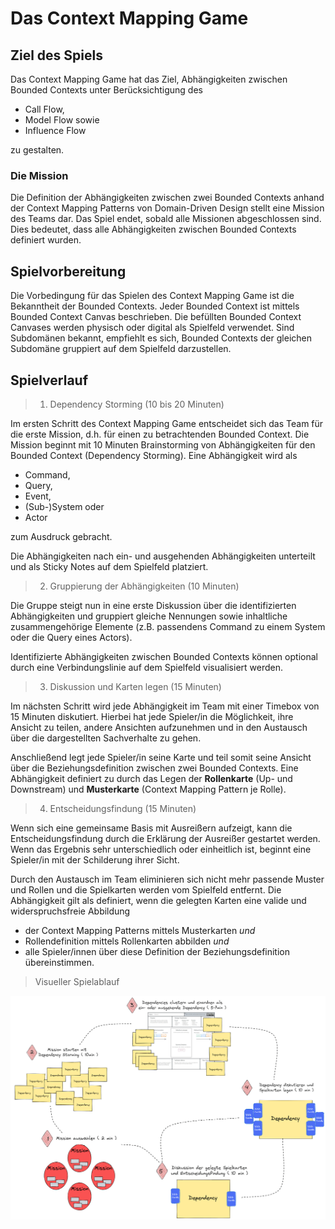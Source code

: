 # Das Context Mapping Game

## Ziel des Spiels

Das Context Mapping Game hat das Ziel, Abhängigkeiten zwischen Bounded Contexts unter Berücksichtigung des
* Call Flow,
* Model Flow sowie
* Influence Flow

zu gestalten.

### Die Mission

Die Definition der Abhängigkeiten zwischen zwei Bounded Contexts anhand der Context Mapping Patterns 
von Domain-Driven Design stellt eine Mission des Teams dar. Das Spiel endet, sobald alle Missionen 
abgeschlossen sind. Dies bedeutet, dass alle Abhängigkeiten zwischen Bounded Contexts definiert wurden.

## Spielvorbereitung

Die Vorbedingung für das Spielen des Context Mapping Game ist die Bekanntheit der Bounded Contexts. 
Jeder Bounded Context ist mittels Bounded Context Canvas beschrieben. 
Die befüllten Bounded Context Canvases werden physisch oder digital als Spielfeld verwendet. 
Sind Subdomänen bekannt, empfiehlt es sich, Bounded Contexts der gleichen Subdomäne gruppiert 
auf dem Spielfeld darzustellen.

## Spielverlauf

> 1. Dependency Storming (10 bis 20 Minuten)

Im ersten Schritt des Context Mapping Game entscheidet sich das Team für die erste Mission, 
d.h. für einen zu betrachtenden Bounded Context. Die Mission beginnt mit 10 Minuten Brainstorming 
von Abhängigkeiten für den Bounded Context (Dependency Storming). Eine Abhängigkeit wird als
* Command,
* Query,
* Event,
* (Sub-)System oder
* Actor

zum Ausdruck gebracht.

Die Abhängigkeiten nach ein- und ausgehenden Abhängigkeiten unterteilt 
und als Sticky Notes auf dem Spielfeld platziert.

> 2. Gruppierung der Abhängigkeiten (10 Minuten)

Die Gruppe steigt nun in eine erste Diskussion über die identifizierten Abhängigkeiten und
gruppiert gleiche Nennungen sowie inhaltliche zusammengehörige Elemente 
(z.B. passendens Command zu einem System oder die Query eines Actors).

Identifizierte Abhängigkeiten zwischen Bounded Contexts können optional durch eine 
Verbindungslinie auf dem Spielfeld visualisiert werden.

> 3. Diskussion und Karten legen (15 Minuten)

Im nächsten Schritt wird jede Abhängigkeit im Team mit einer Timebox von 15 Minuten diskutiert. 
Hierbei hat jede Spieler/in die Möglichkeit, ihre Ansicht zu teilen, andere Ansichten aufzunehmen 
und in den Austausch über die dargestellten Sachverhalte zu gehen.

Anschließend legt jede Spieler/in seine Karte und teil somit seine Ansicht über die Beziehungsdefinition
zwischen zwei Bounded Contexts. Eine Abhängigkeit definiert zu durch das Legen der 
**Rollenkarte** (Up- und Downstream) und **Musterkarte** (Context Mapping Pattern je Rolle).

> 4. Entscheidungsfindung (15 Minuten)

Wenn sich eine gemeinsame Basis mit Ausreißern aufzeigt, kann die Entscheidungsfindung durch die Erklärung der Ausreißer gestartet werden. 
Wenn das Ergebnis sehr unterschiedlich oder einheitlich ist, beginnt eine Spieler/in mit der Schilderung ihrer Sicht.

Durch den Austausch im Team eliminieren sich nicht mehr passende Muster und Rollen und die Spielkarten werden vom Spielfeld entfernt. 
Die Abhängigkeit gilt als definiert, wenn die gelegten Karten eine valide und widerspruchsfreie Abbildung 
* der Context Mapping Patterns mittels Musterkarten _und_
* Rollendefinition mittels Rollenkarten abbilden _und_
* alle Spieler/innen über diese Definition der Beziehungsdefinition übereinstimmen.

> Visueller Spielablauf

![Spielablauf Context Mapping Game](../img/cmg-gameplay.png)
